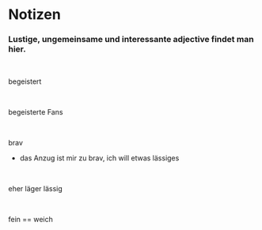 # **Notizen**

### Lustige, ungemeinsame und interessante adjective findet man hier.  

<br>

begeistert 

<br>

begeisterte Fans    

<br>

brav
- das Anzug ist mir zu brav, ich will etwas lässiges

<br>

eher läger
lässig

<br>

fein == weich

